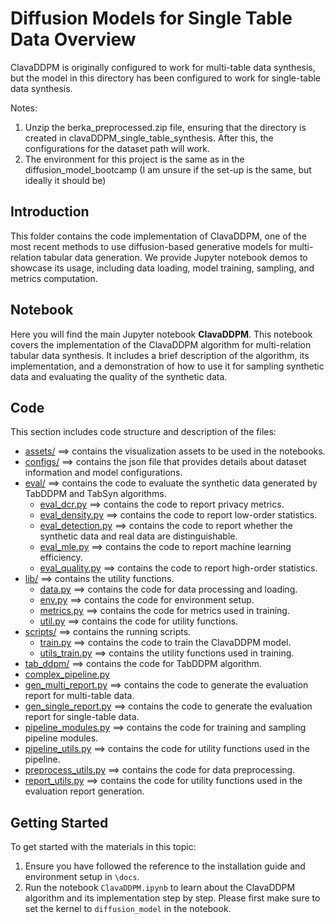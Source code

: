# Diffusion Models for Single Table Data Overview

ClavaDDPM is originally configured to work for multi-table data synthesis, but the model in this directory has been configured to work for single-table data synthesis.

Notes:
1) Unzip the berka_preprocessed.zip file, ensuring that the directory is created in clavaDDPM_single_table_synthesis. After this, the configurations for the dataset path will work.
2) The environment for this project is the same as in the diffusion_model_bootcamp (I am unsure if the set-up is the same, but ideally it should be)


## Introduction
This folder contains the code implementation of ClavaDDPM, one of the most recent methods to use diffusion-based generative models for multi-relation tabular data generation. We provide Jupyter notebook demos to showcase its usage, including data loading, model training, sampling, and metrics computation.

## Notebook
Here you will find the main Jupyter notebook **ClavaDDPM**. This notebook covers the implementation of the ClavaDDPM algorithm for multi-relation tabular data synthesis. It includes a brief description of the algorithm, its implementation, and a demonstration of how to use it for sampling synthetic data and evaluating the quality of the synthetic data.

## Code
This section includes code structure and description of the files:
* [assets/](./assets) ==> contains the visualization assets to be used in the notebooks.
* [configs/](./configs) ==> contains the json file that provides details about dataset information and model configurations.
* [eval/](./eval) ==> contains the code to evaluate the synthetic data generated by TabDDPM and TabSyn algorithms.
    * [eval_dcr.py](./scripts/eval/eval_dcr.py) ==> contains the code to report privacy metrics.
    * [eval_density.py](./scripts/eval/eval_density.py) ==> contains the code to report low-order statistics.
    * [eval_detection.py](./scripts/eval/eval_detection.py) ==> contains the code to report whether the synthetic data and real data are distinguishable.
    * [eval_mle.py](./scripts/eval/eval_mle.py) ==> contains the code to report machine learning efficiency.
    * [eval_quality.py](./scripts/eval/eval_quality.py) ==> contains the code to report high-order statistics.
* [lib/](./lib) ==> contains the utility functions.
    * [data.py](./lib/data.py) ==> contains the code for data processing and loading.
    * [env.py](./lib/env.py) ==> contains the code for environment setup.
    * [metrics.py](./lib/metrics.py) ==> contains the code for metrics used in training.
    * [util.py](./lib/util.py) ==> contains the code for utility functions.
* [scripts/](./scripts) ==> contains the running scripts.
    * [train.py](./scripts/train.py) ==> contains the code to train the ClavaDDPM model. 
    * [utils_train.py](./scripts/utils_train.py) ==> contains the utility functions used in training.
* [tab_ddpm/](./tab_ddpm) ==> contains the code for TabDDPM algorithm.
* [complex_pipeline.py](./complex_pipeline.py)
* [gen_multi_report.py](./gen_multi_report.py) ==> contains the code to generate the evaluation report for multi-table data.
* [gen_single_report.py](./gen_single_report.py) ==> contains the code to generate the evaluation report for single-table data.
* [pipeline_modules.py](./pipeline_modules.py) ==> contains the code for training and sampling pipeline modules.
* [pipeline_utils.py](./pipeline_utils.py) ==> contains the code for utility functions used in the pipeline.
* [preprocess_utils.py](./preprocess_utils.py) ==> contains the code for data preprocessing.
* [report_utils.py](./report_utils.py) ==> contains the code for utility functions used in the evaluation report generation.


## Getting Started
To get started with the materials in this topic:
1. Ensure you have followed the reference to the installation guide and environment setup in `\docs`.
2. Run the notebook `ClavaDDPM.ipynb` to learn about the ClavaDDPM algorithm and its implementation step by step. Please first make sure to set the kernel to `diffusion_model` in the notebook.

